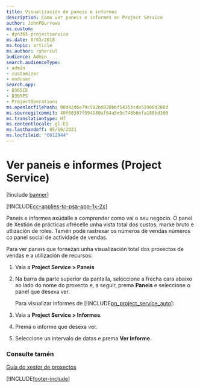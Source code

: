```yaml
---
title: Visualización de paneis e informes
description: Como ver paneis e informes en Project Service
author: JohnPBurrows
ms.custom:
- dyn365-projectservice
ms.date: 8/03/2018
ms.topic: article
ms.author: ruhercul
audience: Admin
search.audienceType:
- admin
- customizer
- enduser
search.app:
- D365CE
- D365PS
- ProjectOperations
ms.openlocfilehash: 00d42d6e79c592bd828bbf54353cde52900d288d
ms.sourcegitcommit: 40f68387f594180af64a5e5c748b6efa188bd300
ms.translationtype: HT
ms.contentlocale: gl-ES
ms.lasthandoff: 05/10/2021
ms.locfileid: "6012944"
---
```

# <a name="view-dashboards-and-reports-project-service"></a>Ver paneis e informes (Project Service)

[!include [banner](../includes/psa-now-project-operations.md)]

[!INCLUDE[cc-applies-to-psa-app-1x-2x](../includes/cc-applies-to-psa-app-1x-2x.md)]

Paneis e informes axúdalle a comprender como vai o seu negocio. O panel de Xestión de prácticas ofrécelle unha vista total dos custos, marxe bruto e utlización de roles. Tamén pode rastrexar os números de vendas números co panel social de actividade de vendas.  
  
 Para ver paneis que fornezan unha visualización total dos proxectos de vendas e a utilización de recursos:  
  
1. Vaia a **Project Service > Paneis**  
  
2. Na barra da parte superior da pantalla, seleccione a frecha cara abaixo ao lado do nome do proxecto e, a seguir, prema **Paneis** e seleccione o panel que desexa ver.  
  
   Para visualizar informes de [!INCLUDE[pn_project_service_auto](../includes/pn-project-service-auto.md)]:  
  
3. Vaia a **Project Service > Informes**.  
  
4. Prema o informe que desexa ver.  
  
5. Seleccione un intervalo de datas e prema **Ver Informe**.  
  
### <a name="see-also"></a>Consulte tamén  
 [Guía do xestor de proxectos](../psa/project-manager-guide.md)


[!INCLUDE[footer-include](../includes/footer-banner.md)]